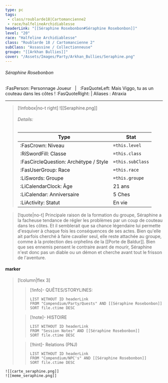 ```yaml
---
type: pc
tags:
 - class/roublarde18|Cartomancienne2
 - race/halfelineArchidiablesse
headerLink: "[[Séraphine Rosebonbon#Séraphine Rosebonbon]]"
level: "20"
race: "Halfeline Archidiablesse"
class: "Roublarde 18 / Cartomancienne 2"
subClass: "Assassine / Collectionneuse"
groupe: "[[Arkhan Bullies]]"
cover: "/Assets/Images/Party/Arkhan_Bullies/Seraphine.png"
---
```


###### Séraphine Rosebonbon
:FasPerson: Personnage Joueur &nbsp; | &nbsp; :FasQuoteLeft: Mais Viggo, tu as un couteau dans les côtes ! :FasQuoteRight: | Aliases : Atraxia
___
> [!infobox|no-t right]
> ![[Seraphine.png]]
> ###### Details:
> | Type | Stat |
> | ---- | ---- |
> | :FasCrown: Niveau   | `=this.level` |
> | :RiSwordFill: Classe |  `=this.class`|
> | :FasCircleQuestion: Archétype / Style |  `=this.subClass`|
> |  :FasUserGroup: Race |  `=this.race`|
> |  :LiSwords: Groupe |  `=this.groupe`|
> |  :LiCalendarClock: Âge | 21 ans |
> |  :LiCalendar: Anniversaire | 5 Ches |
> | :LiActivity: Statut | En vie |

> [!quote|no-t]
> Principale raison de la formation du groupe, Séraphine a la facheuse tendance de régler les problèmes par un coup de couteau dans les côtes. Et il semblerait que sa chance légendaire lui permette d'esquiver à chaque fois les conséquences de ses actes. Bien qu'elle ait parfois cherché à faire cavalier seul, elle reste attachée au groupe, comme à la protection des orphelins de la [[Porte de Baldur]]. Bien que ses ennemis pensent le contraire avant de mourir, Séraphine n'est donc pas un diable ou un démon et cherche avant tout le frisson de l'aventure.
 
#### marker
> [!column|flex 3]
>> [!info]- QUÊTES/STORYLINES:
>>```dataview
>>LIST WITHOUT ID headerLink
>>FROM "Compendium/Party/Quests" AND [[Séraphine Rosebonbon]]
>>SORT file.ctime DESC
>
>>[!note]- HISTOIRE
>>```dataview
>>LIST WITHOUT ID headerLink
>>FROM "Session Notes" AND [[Séraphine Rosebonbon]]
>>SORT file.ctime DESC
>
>>[!hint]- Relations (PNJ)
>>```dataview
>>LIST WITHOUT ID headerLink
>>FROM "Compendium/NPC's" AND [[Séraphine Rosebonbon]]
>>SORT file.ctime DESC

```image-layout-a
![[carte_seraphine.png]]
![[meme_seraphine.png]]
```
